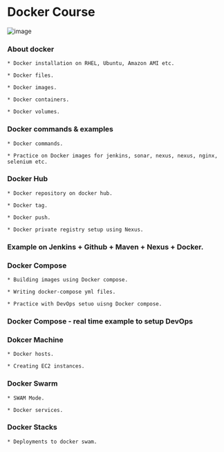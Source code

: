 # Docker Course

![image](https://user-images.githubusercontent.com/24622526/48014891-af06f400-e14d-11e8-8742-9047e011b4af.png)


### About docker

    * Docker installation on RHEL, Ubuntu, Amazon AMI etc.

    * Docker files.
    
    * Docker images.
    
    * Docker containers.
    
    * Docker volumes.

### Docker commands & examples

    * Docker commands.
    
    * Practice on Docker images for jenkins, sonar, nexus, nexus, nginx, selenium etc.

### Docker Hub

    * Docker repository on docker hub.
    
    * Docker tag.
    
    * Docker push.
    
    * Docker private registry setup using Nexus.

### Example on Jenkins + Github + Maven + Nexus + Docker.

### Docker Compose

    * Building images using Docker compose.
    
    * Writing docker-compose yml files.
    
    * Practice with DevOps setuo uisng Docker compose.

### Docker Compose - real time example to setup DevOps

### Dokcer Machine

    * Docker hosts.
    
    * Creating EC2 instances.

### Docker Swarm

    * SWAM Mode.
    
    * Docker services.

### Docker Stacks

    * Deployments to docker swam.
